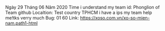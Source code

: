 Ngày 29 Tháng 06 Năm 2020
Time i understand my team
id: Phonglion of Team github
Localtion: Test country TPHCM i have a ips my team help me!tks verry much
Bug: 01 60 
Link: https://xoso.com.vn/xo-so-mien-nam.path1-html
